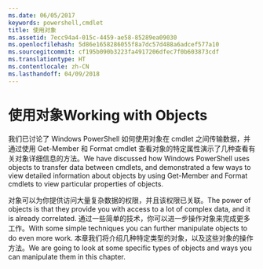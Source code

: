 ```yaml
---
ms.date: 06/05/2017
keywords: powershell,cmdlet
title: 使用对象
ms.assetid: 7ecc94a4-015c-4459-ae58-85289ea09030
ms.openlocfilehash: 5d86e1658286055f8a7dc57d488a6adcef577a10
ms.sourcegitcommit: cf195b090b3223fa4917206dfec7f0b603873cdf
ms.translationtype: HT
ms.contentlocale: zh-CN
ms.lasthandoff: 04/09/2018
---
```

# <a name="working-with-objects"></a><span data-ttu-id="660b1-103">使用对象</span><span class="sxs-lookup"><span data-stu-id="660b1-103">Working with Objects</span></span>

<span data-ttu-id="660b1-104">我们已讨论了 Windows PowerShell 如何使用对象在 cmdlet 之间传输数据，并通过使用 Get-Member 和 Format cmdlet 查看对象的特定属性演示了几种查看有关对象详细信息的方法。</span><span class="sxs-lookup"><span data-stu-id="660b1-104">We have discussed how Windows PowerShell uses objects to transfer data between cmdlets, and demonstrated a few ways to view detailed information about objects by using Get-Member and Format cmdlets to view particular properties of objects.</span></span>

<span data-ttu-id="660b1-105">对象可以为你提供访问大量复杂数据的权限，并且该权限已关联。</span><span class="sxs-lookup"><span data-stu-id="660b1-105">The power of objects is that they provide you with access to a lot of complex data, and it is already correlated.</span></span> <span data-ttu-id="660b1-106">通过一些简单的技术，你可以进一步操作对象来完成更多工作。</span><span class="sxs-lookup"><span data-stu-id="660b1-106">With some simple techniques you can further manipulate objects to do even more work.</span></span> <span data-ttu-id="660b1-107">本章我们将介绍几种特定类型的对象，以及这些对象的操作方法。</span><span class="sxs-lookup"><span data-stu-id="660b1-107">We are going to look at some specific types of objects and ways you can manipulate them in this chapter.</span></span>